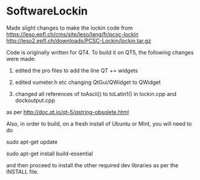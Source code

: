 # SoftwareLockin

Made slight changes to make the lockin code from
https://leso.epfl.ch/cms/site/leso/lang/fr/pcsc-lockin
http://leso2.epfl.ch/downloads/PCSC-Lockin/lockin.tar.gz

Code is originally written for QT4. To build it on QT5, the following changes were made:

1. edited the pro files to add the line
QT += widgets

2. edited vumeter.h etc
changing QtGui/QWidget to QWidget 

3. changed all references of toAscii() to toLatin1() in lockin.cpp
and dockoutput.cpp

as per
http://doc.qt.io/qt-5/qstring-obsolete.html

Also, in order to build, on a fresh install of Ubuntu or Mint, you will need to do

sudo apt-get update

sudo apt-get install build-essential

and then proceed to install the other required dev libraries as per the INSTALL file. 
